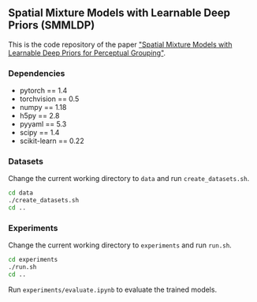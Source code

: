 ## Spatial Mixture Models with Learnable Deep Priors (SMMLDP)

This is the code repository of the paper ["Spatial Mixture Models with Learnable Deep Priors for Perceptual Grouping"](https://arxiv.org/abs/1902.02502).

### Dependencies

- pytorch == 1.4
- torchvision == 0.5
- numpy == 1.18
- h5py == 2.8
- pyyaml == 5.3
- scipy == 1.4
- scikit-learn == 0.22

### Datasets

Change the current working directory to `data` and run `create_datasets.sh`.

```bash
cd data
./create_datasets.sh
cd ..
```

### Experiments

Change the current working directory to `experiments` and run `run.sh`.

```bash
cd experiments
./run.sh
cd ..
```

Run `experiments/evaluate.ipynb` to evaluate the trained models.
